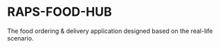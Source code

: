 # RAPS-FOOD-HUB
The food ordering &amp; delivery application designed based on the real-life scenario.
